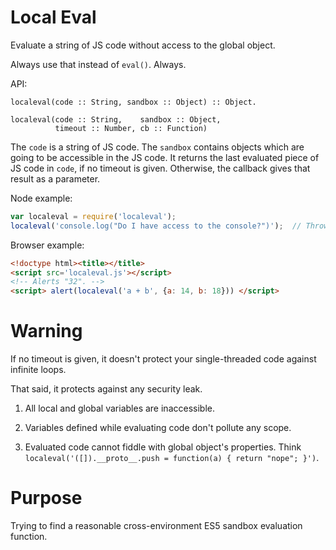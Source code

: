 # Local Eval

Evaluate a string of JS code without access to the global object.

Always use that instead of `eval()`. Always.

API:

    localeval(code :: String, sandbox :: Object) :: Object.

    localeval(code :: String,    sandbox :: Object,
              timeout :: Number, cb :: Function)

The `code` is a string of JS code. The `sandbox` contains objects which are
going to be accessible in the JS code.
It returns the last evaluated piece of JS code in `code`, if no timeout is
given. Otherwise, the callback gives that result as a parameter.

Node example:

```javascript
var localeval = require('localeval');
localeval('console.log("Do I have access to the console?")');  // Throws.
```

Browser example:

```html
<!doctype html><title></title>
<script src='localeval.js'></script>
<!-- Alerts "32". -->
<script> alert(localeval('a + b', {a: 14, b: 18})) </script>
```

# Warning

If no timeout is given, it doesn't protect your single-threaded code against
infinite loops.

That said, it protects against any security leak.

1. All local and global variables are inaccessible.

2. Variables defined while evaluating code don't pollute any scope.

3. Evaluated code cannot fiddle with global object's properties.
   Think
   `localeval('([]).__proto__.push = function(a) { return "nope"; }')`.

# Purpose

Trying to find a reasonable cross-environment ES5 sandbox evaluation function.
